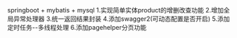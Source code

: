 springboot + mybatis + mysql
1.实现简单实体product的增删改查功能
2.增加全局异常处理器
3.统一返回结果封装
4.添加swagger2(可动态配置是否开启)
5.添加定时任务--多线程处理
6.添加pagehelper分页功能